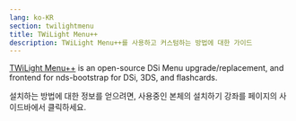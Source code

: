 ```yaml
---
lang: ko-KR
section: twilightmenu
title: TWiLight Menu++
description: TWiLight Menu++를 사용하고 커스텀하는 방법에 대한 가이드
---
```


[TWiLight Menu++](https://github.com/DS-Homebrew/TWiLightMenu) is an open-source DSi Menu upgrade/replacement, and frontend for nds-bootstrap for DSi, 3DS, and flashcards.

설치하는 방법에 대한 정보를 얻으려면, 사용중인 본체의 설치하기 강좌를 페이지의 사이드바에서 클릭하세요.
